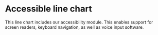 # Accessible line chart
This line chart includes our accessibility module. This enables support for screen readers, keyboard navigation, as well as voice input software.
